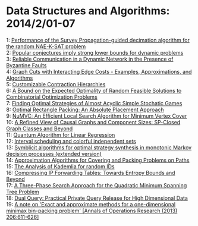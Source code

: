 # Data Structures and Algorithms: 2014/2/01-07  
1: [Performance of the Survey Propagation-guided decimation algorithm for  the random NAE-K-SAT problem](https://doi.org/10.48550/arXiv.1402.0052)  
2: [Popular conjectures imply strong lower bounds for dynamic problems](https://doi.org/10.48550/arXiv.1402.0054)  
3: [Reliable Communication in a Dynamic Network in the Presence of Byzantine  Faults](https://doi.org/10.48550/arXiv.1402.0121)  
4: [Graph Cuts with Interacting Edge Costs - Examples, Approximations, and  Algorithms](https://doi.org/10.48550/arXiv.1402.0240)  
5: [Customizable Contraction Hierarchies](https://doi.org/10.48550/arXiv.1402.0402)  
6: [A Bound on the Expected Optimality of Random Feasible Solutions to  Combinatorial Optimization Problems](https://doi.org/10.48550/arXiv.1402.0423)  
7: [Finding Optimal Strategies of Almost Acyclic Simple Stochatic Games](https://doi.org/10.48550/arXiv.1402.0471)  
8: [Optimal Rectangle Packing: An Absolute Placement Approach](https://doi.org/10.48550/arXiv.1402.0557)  
9: [NuMVC: An Efficient Local Search Algorithm for Minimum Vertex Cover](https://doi.org/10.48550/arXiv.1402.0584)  
10: [A Refined View of Causal Graphs and Component Sizes: SP-Closed Graph  Classes and Beyond](https://doi.org/10.48550/arXiv.1402.0588)  
11: [Quantum Algorithm for Linear Regression](https://doi.org/10.48550/arXiv.1402.0660)  
12: [Interval scheduling and colorful independent sets](https://doi.org/10.48550/arXiv.1402.0851)  
13: [Symblicit algorithms for optimal strategy synthesis in monotonic Markov  decision processes (extended version)](https://doi.org/10.48550/arXiv.1402.1076)  
14: [Approximation Algorithms for Covering and Packing Problems on Paths](https://doi.org/10.48550/arXiv.1402.1107)  
15: [The Analysis of Kademlia for random IDs](https://doi.org/10.48550/arXiv.1402.1191)  
16: [Compressing IP Forwarding Tables: Towards Entropy Bounds and Beyond](https://doi.org/10.48550/arXiv.1402.1194)  
17: [A Three-Phase Search Approach for the Quadratic Minimum Spanning Tree  Problem](https://doi.org/10.48550/arXiv.1402.1379)  
18: [Dual Query: Practical Private Query Release for High Dimensional Data](https://doi.org/10.48550/arXiv.1402.1526)  
19: [A note on 'Exact and approximate methods for a one-dimensional minimax  bin-packing problem' [Annals of Operations Research (2013) 206:611-626]](https://doi.org/10.48550/arXiv.1402.1616)  